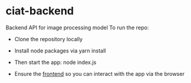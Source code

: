 # ciat-backend
Backend API for image processing model
To run the repo:

- Clone the repository locally

- Install node packages via yarn install

- Then start the app: node index.js

- Ensure the [frontend](https://github.com/janetnim/ciat-frontend/README.md) so you can interact with the app via the browser

